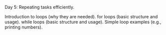 Day 5: Repeating tasks efficiently.

Introduction to loops (why they are needed).
for loops (basic structure and usage).
while loops (basic structure and usage).
Simple loop examples (e.g., printing numbers).